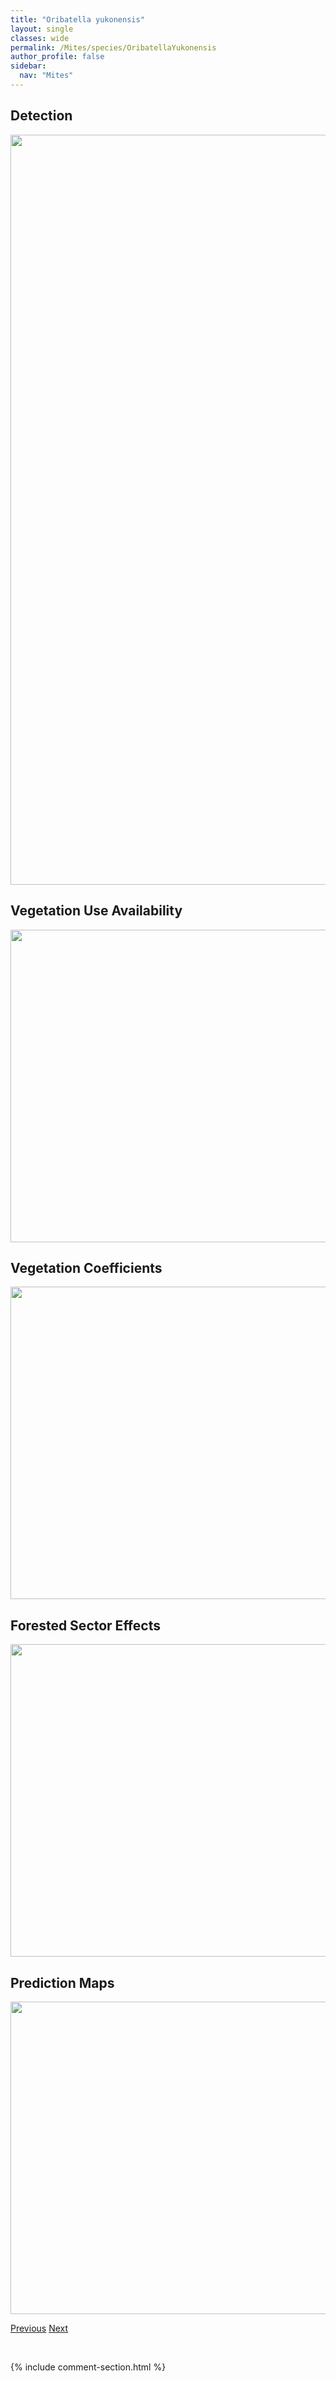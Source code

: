 ```yaml
---
title: "Oribatella yukonensis"
layout: single
classes: wide
permalink: /Mites/species/OribatellaYukonensis
author_profile: false
sidebar:
  nav: "Mites"
---
```


<h2>Detection</h2>

<a href="https://drive.google.com/uc?export=view&id=1XWR3JyQdF5f8TxevNCt4SFPPQZqmSqJz">
<img src="https://drive.google.com/uc?export=view&id=1XWR3JyQdF5f8TxevNCt4SFPPQZqmSqJz" height = "1200" width = "800">
</a>


<h2>Vegetation Use Availability</h2>

<a href="https://drive.google.com/uc?export=view&id=1vRSBTceLHR7q7OitAQ0ERSOHn2Wxneyl">
<img src="https://drive.google.com/uc?export=view&id=1vRSBTceLHR7q7OitAQ0ERSOHn2Wxneyl" height = "500" width = "1000">
</a>


<h2>Vegetation Coefficients</h2>

<a href="https://drive.google.com/uc?export=view&id=1Y89GADA29-tgG4VvtfkCvnvUABnjCaNi">
<img src="https://drive.google.com/uc?export=view&id=1Y89GADA29-tgG4VvtfkCvnvUABnjCaNi" height = "500" width = "1000">
</a>


<h2>Forested Sector Effects</h2>

<a href="https://drive.google.com/uc?export=view&id=1N6mO-a0OGH6nMRV-JrBzvawae0fRyL0S">
<img src="https://drive.google.com/uc?export=view&id=1N6mO-a0OGH6nMRV-JrBzvawae0fRyL0S" height = "500" width = "1000">
</a>


<h2>Prediction Maps</h2>

<a href="https://drive.google.com/uc?export=view&id=1hTyr_AILCvhf-BGMR3cu7u4qaz1CVc1_">
<img src="https://drive.google.com/uc?export=view&id=1hTyr_AILCvhf-BGMR3cu7u4qaz1CVc1_" height = "500" width = "1000">
</a>


<a href="/DevelopmentWebsite/Mites/species/OribatellaReticulatoides" class="pagination--pager" title="Oribatella reticulatoides">Previous</a> <a href="/DevelopmentWebsite/Mites/species/OribatodesMirabilis" class="pagination--pager" title="Oribatodes mirabilis">Next</a>

<p>&nbsp;</p>

{% include comment-section.html %}
